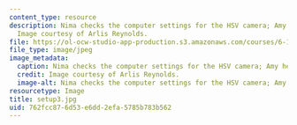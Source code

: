 ```yaml
---
content_type: resource
description: Nima checks the computer settings for the HSV camera; Amy heats the metal.
  Image courtesy of Arlis Reynolds.
file: https://ol-ocw-studio-app-production.s3.amazonaws.com/courses/6-163-strobe-project-laboratory-fall-2005/762fcc876d53e6dd2efa5785b783b562_setup3.jpg
file_type: image/jpeg
image_metadata:
  caption: Nima checks the computer settings for the HSV camera; Amy heats the metal.
  credit: Image courtesy of Arlis Reynolds.
  image-alt: Nima checks the computer settings for the HSV camera; Amy heats
resourcetype: Image
title: setup3.jpg
uid: 762fcc87-6d53-e6dd-2efa-5785b783b562
---
```

